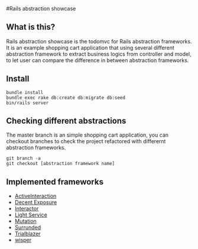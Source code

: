 #Rails abstraction showcase

## What is this?

Rails abstraction showcase is the todomvc for Rails abstraction frameworks.
It is an example shopping cart application that using several different abstraction framework to extract business logics from controller and model,
to let user can compare the difference in between abstraction frameworks.

## Install

```
bundle install
bundle exec rake db:create db:migrate db:seed
bin/rails server
```

## Checking different abstractions

The master branch is an simple shopping cart application,
you can checkout branches to check the project refactored with differernt abstraction frameworks.

```
git branch -a
git checkout [abstraction framework name]
```

## Implemented frameworks

+ [ActiveInteraction](https://github.com/orgsync/active_interaction)
+ [Decent Exposure](https://github.com/hashrocket/decent_exposure)
+ [Interactor](https://github.com/collectiveidea/interactor)
+ [Light Service](https://github.com/adomokos/light-service)
+ [Mutation](https://github.com/cypriss/mutations)
+ [Surrunded](https://github.com/saturnflyer/surrounded)
+ [Trialblazer](https://github.com/apotonick/trailblazer)
+ [wisper](https://github.com/krisleech/wisper)
